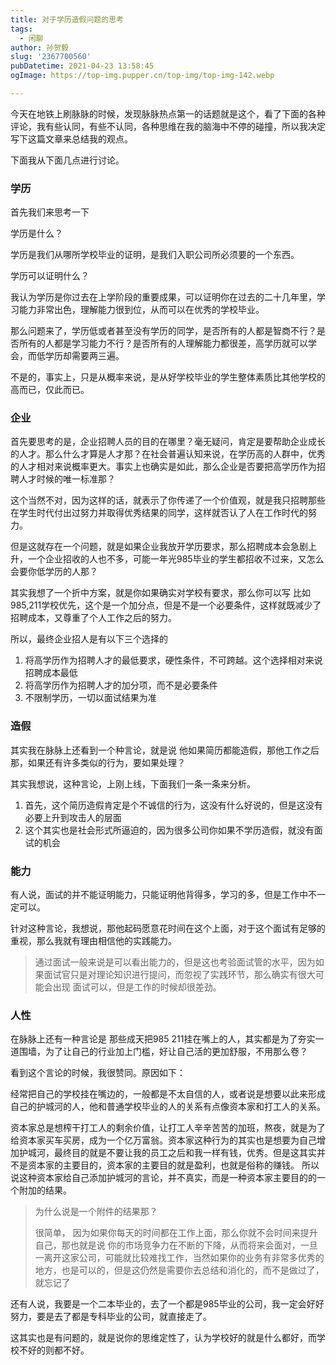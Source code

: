 ```yaml
---
title: 对于学历造假问题的思考
tags:
  - 闲聊
author: 孙贺毅
slug: '2367700560'
pubDatetime: 2021-04-23 13:58:45
ogImage: https://top-img.pupper.cn/top-img/top-img-142.webp

---
```


今天在地铁上刷脉脉的时候，发现脉脉热点第一的话题就是这个，看了下面的各种评论，我有些认同，有些不认同，各种思维在我的脑海中不停的碰撞，所以我决定写下这篇文章来总结我的观点。

<!-- more -->

下面我从下面几点进行讨论。

### 学历

首先我们来思考一下

学历是什么？

学历是我们从哪所学校毕业的证明，是我们入职公司所必须要的一个东西。

学历可以证明什么？

我认为学历是你过去在上学阶段的重要成果，可以证明你在过去的二十几年里，学习能力非常出色，理解能力很到位，从而可以在优秀的学校毕业。

那么问题来了，学历低或者甚至没有学历的同学，是否所有的人都是智商不行？是否所有的人都是学习能力不行？是否所有的人理解能力都很差，高学历就可以学会，而低学历却需要两三遍。

不是的，事实上，只是从概率来说，是从好学校毕业的学生整体素质比其他学校的高而已，仅此而已。

### 企业

首先要思考的是，企业招聘人员的目的在哪里？毫无疑问，肯定是要帮助企业成长的人才。那么什么才算是人才那？在社会普遍认知来说，在学历高的人群中，优秀的人才相对来说概率更大。事实上也确实是如此，那么企业是否要把高学历作为招聘人才时候的唯一标准那？

这个当然不对，因为这样的话，就表示了你传递了一个价值观，就是我只招聘那些在学生时代付出过努力并取得优秀结果的同学，这样就否认了人在工作时代的努力。

但是这就存在一个问题，就是如果企业我放开学历要求，那么招聘成本会急剧上升，一个企业招收的人也不多，可能一年光985毕业的学生都招收不过来，又怎么会要你低学历的人那？

其实我想了一个折中方案，就是你如果确实对学校有要求，那么你可以写  比如  985,211学校优先，这个是一个加分点，但是不是一个必要条件，这样就既减少了招聘成本，又尊重了个人工作之后的努力。

所以，最终企业招人是有以下三个选择的

1. 将高学历作为招聘人才的最低要求，硬性条件，不可跨越。这个选择相对来说招聘成本最低
2. 将高学历作为招聘人才的加分项，而不是必要条件
3. 不限制学历，一切以面试结果为准

### 造假

其实我在脉脉上还看到一个种言论，就是说  他如果简历都能造假，那他工作之后那，如果还有许多类似的行为，要如果处理？

其实我想说，这种言论，上刚上线，下面我们一条一条来分析。

1. 首先，这个简历造假肯定是个不诚信的行为，这没有什么好说的，但是这没有必要上升到攻击人的层面
2. 这个其实也是社会形式所逼迫的，因为很多公司你如果不学历造假，就没有面试的机会

### 能力

有人说，面试的并不能证明能力，只能证明他背得多，学习的多，但是工作中不一定可以。

针对这种言论，我想说，那他起码愿意花时间在这个上面，对于这个面试有足够的重视，那么我就有理由相信他的实践能力。

> 通过面试一般来说是可以看出能力的，但是这也考验面试管的水平，因为如果面试官只是对理论知识进行提问，而忽视了实践环节，那么确实有很大可能会出现  面试可以，但是工作的时候却很差劲。

### 人性

在脉脉上还有一种言论是 那些成天把985 211挂在嘴上的人，其实都是为了夯实一道围墙，为了让自己的行业加上门槛，好让自己活的更加舒服，不用那么卷？

看到这个言论的时候，我很赞同。原因如下：

经常把自己的学校挂在嘴边的，一般都是不太自信的人，或者说是想要以此来形成自己的护城河的人，他和普通学校毕业的人的关系有点像资本家和打工人的关系。

资本家总是想榨干打工人的剩余价值，让打工人辛辛苦苦的加班，熬夜，就是为了给资本家买车买房，成为一个亿万富翁。资本家这种行为的其实也是想要为自己增加护城河，最终目的就是不要让我的员工之后和我一样有钱，优秀。但是这其实并不是资本家的主要目的，资本家的主要目的就是盈利，也就是俗称的赚钱。 所以说这种资本家给自己添加护城河的言论，并不真实，而是一种资本家主要目的的一个附加的结果。

> 为什么说是一个附件的结果那？
>
> 很简单， 因为如果你每天的时间都在工作上面，那么你就不会时间来提升自己，那也就是说 你的市场竞争力在不断的下降，从而将来会面对，一旦一离开这家公司，可能就比较难找工作，当然如果你的业务有非常多优秀的地方，也是可以的，但是这仍然是需要你去总结和消化的，而不是做过了，就忘记了

还有人说，我要是一个二本毕业的，去了一个都是985毕业的公司，我一定会好好努力，要是去了都是专科毕业的公司，就直接走了。

这其实也是有问题的，就是说你的思维定性了，认为学校好的就是什么都好，而学校不好的则都不好。

